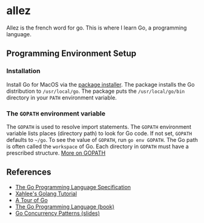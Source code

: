 # allez
Allez is the french word for go. This is where I learn Go, a
programming language.

## Programming Environment Setup

### Installation
Install Go for MacOS via the [package installer][installer]. The
package installs the Go distribution to `/usr/local/go`. The package
puts the `/usr/local/go/bin` directory in your `PATH` environment
variable.

### The `GOPATH` environment variable
The `GOPATH` is used to resolve import statements. The `GOPATH`
environment variable lists places (directory path) to look for Go
code. If not set, `GOPATH` defaults to `~/go`. To see the value of
`GOPATH`, run `go env GOPATH`. The Go path is often called the
`workspace` of Go. Each directory in `GOPATH` must have a prescribed
structure. [More on GOPATH][gopath]

## References
- [The Go Programming Language Specification][spec]
- [Xahlee's Golang Tutorial][xah]
- [A Tour of Go][tour]
- [The Go Programming Language (book)][gopl]
- [Go Concurrency Patterns (slides)][patterns]

[spec]: https://golang.google.cn/ref/spec
[xah]: http://xahlee.info/golang/golang_index.html
[tour]: https://tour.golang.org/list
[gopl]: https://www.gopl.io
[patterns]: https://talks.golang.org/2012/concurrency.slide
[installer]: https://www.golang.org/dl
[gopath]: https://golang.org/cmd/go/#hdr-GOPATH_environment_variable
